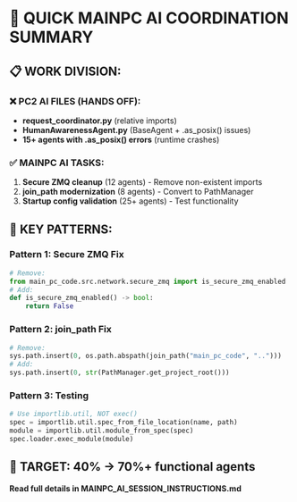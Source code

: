 # 🚀 QUICK MAINPC AI COORDINATION SUMMARY

## 📋 WORK DIVISION:

### ❌ PC2 AI FILES (HANDS OFF):
- **request_coordinator.py** (relative imports)
- **HumanAwarenessAgent.py** (BaseAgent + .as_posix() issues)
- **15+ agents with .as_posix() errors** (runtime crashes)

### ✅ MAINPC AI TASKS:
1. **Secure ZMQ cleanup** (12 agents) - Remove non-existent imports
2. **join_path modernization** (8 agents) - Convert to PathManager  
3. **Startup config validation** (25+ agents) - Test functionality

## 🔧 KEY PATTERNS:

### Pattern 1: Secure ZMQ Fix
```python
# Remove:
from main_pc_code.src.network.secure_zmq import is_secure_zmq_enabled
# Add:
def is_secure_zmq_enabled() -> bool:
    return False
```

### Pattern 2: join_path Fix  
```python
# Remove:
sys.path.insert(0, os.path.abspath(join_path("main_pc_code", "..")))
# Add:
sys.path.insert(0, str(PathManager.get_project_root()))
```

### Pattern 3: Testing
```python
# Use importlib.util, NOT exec()
spec = importlib.util.spec_from_file_location(name, path)
module = importlib.util.module_from_spec(spec)
spec.loader.exec_module(module)
```

## 🎯 TARGET: 40% → 70%+ functional agents

**Read full details in MAINPC_AI_SESSION_INSTRUCTIONS.md** 